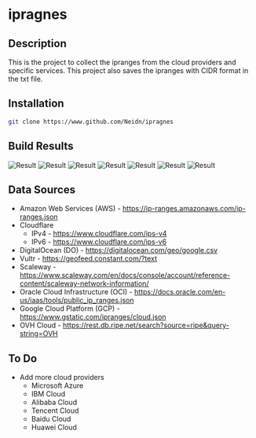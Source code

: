 # ipragnes

## Description

This is the project to collect the ipranges from the cloud providers and specific services.
This project also saves the ipranges with CIDR format in the txt file.

## Installation

```bash
git clone https://www.github.com/Neidn/ipragnes
```

## Build Results

![Result](https://github.com/Neidn/ipranges/actions/workflows/update_amazon.yml/badge.svg)
![Result](https://github.com/Neidn/ipranges/actions/workflows/update_cloudflare.yml/badge.svg)
![Result](https://github.com/Neidn/ipranges/actions/workflows/update_digitalocean.yml/badge.svg)
![Result](https://github.com/Neidn/ipranges/actions/workflows/update_vultr.yml/badge.svg)
![Result](https://github.com/Neidn/ipranges/actions/workflows/update_scaleway.yml/badge.svg)
![Result](https://github.com/Neidn/ipranges/actions/workflows/update_oracle.yml/badge.svg)
![Result](https://github.com/Neidn/ipranges/actions/workflows/update_ovh.yml/badge.svg)

## Data Sources

* Amazon Web Services (AWS) - https://ip-ranges.amazonaws.com/ip-ranges.json
* Cloudflare
    * IPv4 - https://www.cloudflare.com/ips-v4
    * IPv6 - https://www.cloudflare.com/ips-v6
* DigitalOcean (DO) - https://digitalocean.com/geo/google.csv
* Vultr - https://geofeed.constant.com/?text
* Scaleway - https://www.scaleway.com/en/docs/console/account/reference-content/scaleway-network-information/
* Oracle Cloud Infrastructure (OCI) - https://docs.oracle.com/en-us/iaas/tools/public_ip_ranges.json
* Google Cloud Platform (GCP) - https://www.gstatic.com/ipranges/cloud.json
* OVH Cloud - https://rest.db.ripe.net/search?source=ripe&query-string=OVH

## To Do

* Add more cloud providers
    * Microsoft Azure
    * IBM Cloud
    * Alibaba Cloud
    * Tencent Cloud
    * Baidu Cloud
    * Huawei Cloud
